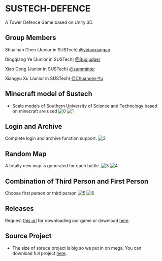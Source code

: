﻿# SUSTECH-DEFENCE

A Tower Defence Game based on Unity 3D.

## Group Members

Shuaihan Chen (Junior in SUSTech) [@yidaoxiangan](https://github.com/yidaoxiangan)

Dingqiang Ye (Junior in SUSTech) [@Bugjudger](https://github.com/Bugjudger)

Xiao Dong (Junior in SUSTech) [@summinter](https://github.com/summinter)

Xiangyu Xu (Junior in SUSTech) [@Chuancey-Yu](https://github.com/Chauncey-Xxy)


## Minecraft model of Sustech

+ Scale models of Southern University of Science and Technology based on minecraft are used
![0](images/pic0.png)
![1](images/pic1.png)

## Login and Archive

Complete login and archive function support.
![2](images/pic2.png)

## Random Map

A totally new map is generated for each battle.
![3](images/pic3.png)
![4](images/pic4.png)

## Combination of Third Person and First Person

Choose first person or third person
![5](images/pic5.png)
![6](images/pic6.png)

## Releases
Request [this url](https://github.com/yidaoxiangan/SUSTECH-DEFENCE/releases) for downloading our game or download [here](https://mega.nz/file/k0ZjSC6S#QVyoEhCwvyfTe0clOwG7P8sZh4Gzvg6mPxNgldvGgXM).

## Source Project
+ The size of soruce project is big so we put in on mega. You can download full project [here](https://mega.nz/file/AkBFHYoY#yKWCv1aHj6tMZx1TLwTCFiTNOCVwKEodf26mLfT2rgk).

